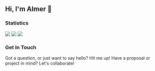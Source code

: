 ## Hi, I'm Almer 👋

### Statistics
<img src="https://streak-stats.demolab.com/?user=guyfrommilkyway&background=151514&currStreakLabel=FFFFFF&sideLabels=FFFFFF&dates=E4E4E4&currStreakNum=FFFFFF&sideNums=FFFFFF&fire=FFFFFF&ring=515151&hide_border=true&disable_animations=true" />
<img src="https://stats.almertampus.space/api?username=guyfrommilkyway&title_color=FFFFFF&text_color=B8B8B8&bg_color=151514&icon_color=FFFFFF&hide_border=true&rank_icon=github&show_icons=true&include_all_commits=true&custom_title=GitHub&disable_animations=true" />
<img src="https://stats.almertampus.space/api/wakatime?username=guyfrommilkyway&layout=compact&title_color=FFFFFF&text_color=B8B8B8&bg_color=151514&langs_count=10&hide_border=true&custom_title=Wakatime&disable_animations=true" />



### Get In Touch
Got a question, or just want to say hello? Hit me up! Have a proposal or project in mind? Let's collaborate!
